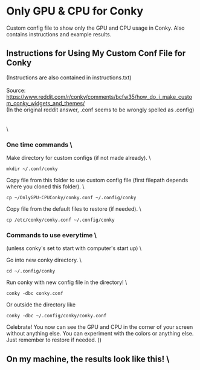 # Only GPU & CPU for Conky
Custom config file to show only the GPU and CPU usage in Conky. Also contains instructions and example results.

## Instructions for Using My Custom Conf File for Conky
(Instructions are also contained in instructions.txt) \
 \
Source: \
https://www.reddit.com/r/conky/comments/bcfw35/how_do_i_make_custom_conky_widgets_and_themes/ \
(In the original reddit answer, .conf seems to be wrongly spelled as .config) \
 \
 \
 \
### One time commands \

Make directory for custom configs (if not made already). \
```
mkdir ~/.conf/conky
```
Copy file from this folder to use custom config file 
(first filepath depends where you cloned this folder). \
```
cp ~/OnlyGPU-CPUConky/conky.conf ~/.config/conky
```
Copy file from the default files to restore (if needed). \

```
cp /etc/conky/conky.conf ~/.config/conky
```

### Commands to use everytime \
(unless conky's set to start with computer's start up) \

Go into new conky directory. \
```
cd ~/.config/conky
```
Run conky with new config file in the directory! \
```
conky -dbc conky.conf
```
Or outside the directory like
```
conky -dbc ~/.config/conky/conky.conf
```
Celebrate! You now can see the GPU and CPU in the corner of your screen without anything else.
You can experiment with the colors or anything else. Just remember to restore if needed. ))

## On my machine, the results look like this! \
